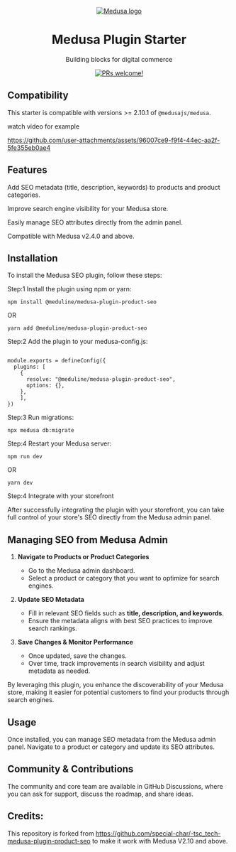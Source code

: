<p align="center">
  <a href="https://www.medusajs.com">
  <picture>
    <source media="(prefers-color-scheme: dark)" srcset="http://avatars.githubusercontent.com/u/229819798?s=200&v=4">
    <source media="(prefers-color-scheme: light)" srcset="hhttp://avatars.githubusercontent.com/u/229819798?s=200&v=4">
    <img alt="Medusa logo" src="http://avatars.githubusercontent.com/u/229819798?s=200&v=4">
    </picture>
  </a>
</p>
<h1 align="center">
  Medusa Plugin Starter
</h1>

<p align="center">
  Building blocks for digital commerce
</p>
<p align="center">
  <a href="https://github.com/medusajs/medusa/blob/master/CONTRIBUTING.md">
    <img src="https://img.shields.io/badge/PRs-welcome-brightgreen.svg?style=flat" alt="PRs welcome!" />
  </a>
</p>

## Compatibility

This starter is compatible with versions >= 2.10.1 of `@medusajs/medusa`.

watch video for example

https://github.com/user-attachments/assets/96007ce9-f9f4-44ec-aa2f-5fe355eb0ae4

## Features

Add SEO metadata (title, description, keywords) to products and product categories.

Improve search engine visibility for your Medusa store.

Easily manage SEO attributes directly from the admin panel.

Compatible with Medusa v2.4.0 and above.

## Installation

To install the Medusa SEO plugin, follow these steps:

Step:1 Install the plugin using npm or yarn:

```
npm install @meduline/medusa-plugin-product-seo
```

OR

```
yarn add @meduline/medusa-plugin-product-seo
```

Step:2 Add the plugin to your medusa-config.js:

```

module.exports = defineConfig({
  plugins: [
    {
      resolve: "@meduline/medusa-plugin-product-seo",
      options: {},
    },
    ],
})
```

Step:3 Run migrations:

```
npx medusa db:migrate
```

Step:4 Restart your Medusa server:

```
npm run dev
```

OR

```
yarn dev
```

Step:4 Integrate with your storefront

After successfully integrating the plugin with your storefront, you can take full control of your store's SEO directly from the Medusa admin panel.

## Managing SEO from Medusa Admin

1. **Navigate to Products or Product Categories**
   - Go to the Medusa admin dashboard.
   - Select a product or category that you want to optimize for search engines.

2. **Update SEO Metadata**
   - Fill in relevant SEO fields such as **title, description, and keywords**.
   - Ensure the metadata aligns with best SEO practices to improve search rankings.

3. **Save Changes & Monitor Performance**
   - Once updated, save the changes.
   - Over time, track improvements in search visibility and adjust metadata as needed.

By leveraging this plugin, you enhance the discoverability of your Medusa store, making it easier for potential customers to find your products through search engines.

## Usage

Once installed, you can manage SEO metadata from the Medusa admin panel. Navigate to a product or category and update its SEO attributes.

## Community & Contributions

The community and core team are available in GitHub Discussions, where you can ask for support, discuss the roadmap, and share ideas.

## Credits:

This repository is forked from https://github.com/special-char/-tsc_tech-medusa-plugin-product-seo to make it work with Medusa V2.10 and above.
